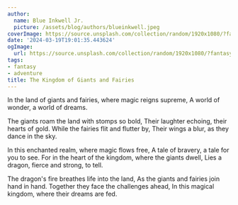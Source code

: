 ```yaml
---
author:
  name: Blue Inkwell Jr.
  picture: /assets/blog/authors/blueinkwell.jpeg
coverImage: https://source.unsplash.com/collection/random/1920x1080/?fantasy
date: '2024-03-19T19:01:35.443624'
ogImage:
  url: https://source.unsplash.com/collection/random/1920x1080/?fantasy
tags:
- fantasy
- adventure
title: The Kingdom of Giants and Fairies
---
```


In the land of giants and fairies, where magic reigns supreme,
A world of wonder, a world of dreams.

The giants roam the land with stomps so bold,
Their laughter echoing, their hearts of gold.
While the fairies flit and flutter by,
Their wings a blur, as they dance in the sky.

In this enchanted realm, where magic flows free,
A tale of bravery, a tale for you to see.
For in the heart of the kingdom, where the giants dwell,
Lies a dragon, fierce and strong, to tell.

The dragon's fire breathes life into the land,
As the giants and fairies join hand in hand.
Together they face the challenges ahead,
In this magical kingdom, where their dreams are fed.